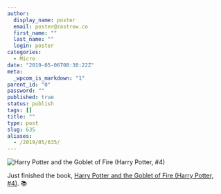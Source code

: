 ```yaml
---
author:
  display_name: poster
  email: poster@zastrow.co
  first_name: ""
  last_name: ""
  login: poster
categories:
  - Micro
date: "2019-05-06T08:30:22Z"
meta:
  _wpcom_is_markdown: "1"
parent_id: "0"
password: ""
published: true
status: publish
tags: []
title: ""
type: post
slug: 635
aliases:
  - /2019/05/635/
---
```

<p><img src="https://i.gr-assets.com/images/S/compressed.photo.goodreads.com/books/1448194057l/27876157.jpg" alt="Harry Potter and the Goblet of Fire (Harry Potter, #4)" /></p>

<p>Just finished the book, <a href="https://www.goodreads.com/review/show/2811228289?utm_medium=api&amp;utm_source=rss">Harry Potter and the Goblet of Fire (Harry Potter, #4)</a>. 📚</p>
